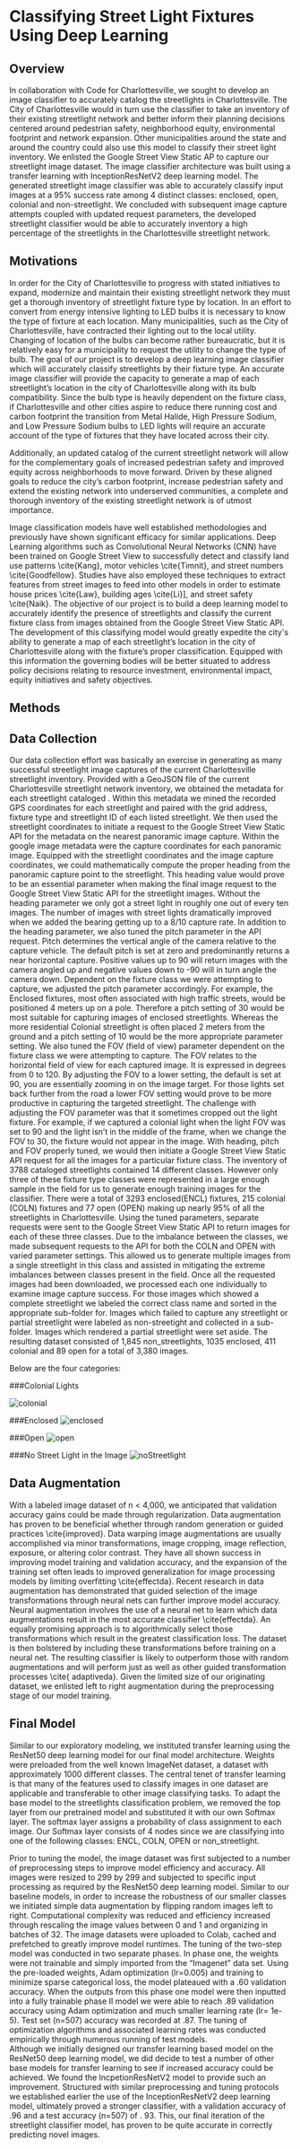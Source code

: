 # Classifying Street Light Fixtures Using Deep Learning

## Overview

In collaboration with Code for Charlottesville, we sought to develop an image classifier to accurately catalog the streetlights in Charlottesville. The City of Charlottesville would in turn use the classifier to take an inventory of their existing streetlight network and  better inform their planning decisions centered around pedestrian safety, neighborhood equity, environmental footprint and network expansion. Other municipalities around the state and around the country could also  use this model to classify their street light inventory. We enlisted the Google Street View Static AP to capture our streetlight image dataset. The image classifier architecture was built using a transfer learning with InceptionResNetV2 deep learning model. The generated streetlight image classifier was able to accurately classify input images at a 95% success rate among 4 distinct classes: enclosed, open, colonial and non-streetlight.  We concluded with subsequent image capture attempts coupled with updated request parameters, the developed streetlight classifier would be able to accurately  inventory a high percentage of the streetlights in the Charlottesville streetlight network. 

## Motivations 
In order for the City of Charlottesville to progress with stated initiatives to expand, modernize and maintain their existing streetlight network they must get a thorough inventory of streetlight fixture type by location. In an effort to convert from energy intensive lighting to LED bulbs it is necessary to know the type of fixture at each location. Many municipalities, such as the City of Charlottesville, have contracted their lighting out to the local utility. Changing of location of the bulbs can become rather bureaucratic, but it is relatively easy for a municipality to request the utility to change the type of bulb. 
The goal of our project is to develop a deep learning image classifier which will accurately classify streetlights by their fixture type. An accurate image classifier will provide the capacity to generate a map of each streetlight’s location in the city of Charlottesville along with its bulb compatibility. Since the bulb type is heavily dependent on the fixture class, if Charlottesville and other cities aspire to reduce there running cost and carbon footprint the transition from Metal Halide, High Pressure Sodium, and  Low Pressure Sodium bulbs to LED lights will require an accurate account of the type of fixtures that they have located across their city.  
 
Additionally, an updated catalog of the current streetlight network will allow for the complementary goals of increased pedestrian safety and improved equity across neighborhoods to move forward. Driven by these aligned goals to reduce the city’s carbon footprint, increase pedestrian safety and extend the existing network into underserved communities, a complete and thorough inventory of the existing streetlight network is of utmost importance.
 
Image classification models have well established methodologies and previously have shown significant efficacy for similar applications. Deep Learning algorithms such as Convolutional Neural Networks (CNN) have been trained on Google Street View to successfully detect and classify land use patterns \cite{Kang},  motor vehicles \cite{Timnit}, and street numbers \cite{Goodfellow}. Studies have also employed these techniques to extract features from street images to feed into other models in order to estimate house prices \cite{Law}, building ages \cite{Li}],  and street safety \cite{Naik}.
The objective of our project is to build a deep learning model to accurately identify the presence of streetlights and classify the current fixture class from images obtained from the Google Street View Static API. The development of this classifying model would greatly expedite the city's ability to generate a map of each streetlight’s location in the city of Charlottesville along with the fixture’s proper classification.  Equipped with this information the governing bodies will be better situated to address policy decisions relating to resource investment, environmental impact, equity initiatives and safety objectives. 

## Methods 
## Data Collection
Our data collection effort was basically an exercise in generating as many successful streetlight image captures of the current Charlottesville streetlight inventory. Provided with a GeoJSON file of the current Charlottesville streetlight network inventory, we obtained the metadata for each streetlight cataloged . Within this metadata we mined the recorded GPS coordinates for each streetlight and paired with the grid address, fixture type and streetlight ID of each listed streetlight. We then used the streetlight coordinates to initiate a request to the Google Street View Static API  for the metadata on the nearest panoramic image capture. Within the google image metadata were the capture coordinates for each panoramic image. Equipped with the streetlight coordinates and the image capture coordinates, we could mathematically compute the proper heading from the panoramic capture point to the streetlight. This heading value would prove to be an essential parameter when making the final image request to the Google Street View Static API for the streetlight images. Without the heading parameter we only got a street light in roughly one out of every ten images. The number of images with street lights dramatically improved when we added the bearing getting up to a 8/10 capture rate. 
In addition to the heading parameter, we also tuned the pitch parameter in the API request. Pitch determines the vertical angle of the camera relative to the capture vehicle. The default pitch is set at zero and predominantly returns a near horizontal capture. Positive values up to 90 will return images with the camera angled up and negative values down to -90 will in turn angle the camera down. Dependent on the fixture class we were attempting to capture, we adjusted the pitch parameter accordingly. For example, the Enclosed fixtures, most often associated with high traffic streets, would be positioned 4 meters up on a pole. Therefore a pitch setting of 30 would be most suitable for capturing images of enclosed streetlights. Whereas the more residential Colonial streetlight is often placed 2 meters from the ground and a pitch setting of 10 would be the more appropriate parameter setting. 
We also tuned the FOV (field of view) parameter dependent on the fixture class we were attempting to capture.  The FOV  relates to the horizontal field of view for each captured image. It is expressed in degrees from 0 to 120. By adjusting the FOV to a lower setting, the default is set at 90,  you are essentially zooming in on the image target. For those lights set back further from the road a lower FOV setting would prove to be more productive in capturing the targeted streetlight. The challenge with adjusting the FOV parameter was that it sometimes cropped out the light fixture. For example,  if we captured a colonial light  when the light FOV was set to 90 and the light isn’t in the middle of the frame, when we change the FOV to 30, the fixture would not appear in the image. With heading, pitch and FOV properly tuned, we would then initiate a Google Street View Static API request for all the images for a particular fixture class. 
The inventory of 3788 cataloged streetlights contained 14 different classes. However only three of these fixture type classes were represented in a large enough sample in the field for us to generate enough training images for the classifier. There were a total of 3293 enclosed(ENCL) fixtures, 215 colonial (COLN) fixtures and 77 open (OPEN) making up nearly 95% of all the streetlights in Charlottesville. Using the tuned parameters, separate requests were sent  to the Google Street View Static API to return images for each of these three classes. Due to the imbalance between the classes, we made subsequent requests to the API for both the COLN and OPEN with varied parameter settings. This allowed us to generate multiple images from a single streetlight in this class and assisted in mitigating the extreme imbalances between classes present in the field. 
Once all the requested images had been downloaded, we processed each one individually to examine image capture success. For those images which showed a complete streetlight we labeled the correct class name and sorted in the appropriate sub-folder for. Images which failed to capture any streetlight or partial streetlight were labeled as non-streetight and collected in a sub-folder. Images which rendered a partial streetlight were set aside. The resulting dataset consisted of 1,845 non_streetlights, 1035 enclosed, 411 colonial and 89 open for a total of 3,380 images. 

Below are the four categories:

###Colonial Lights

![colonial](https://user-images.githubusercontent.com/50001904/118058990-73bc9000-b35d-11eb-8c15-d9be9e610226.jpg)

###Enclosed
![enclosed](https://user-images.githubusercontent.com/50001904/118059312-3dcbdb80-b35e-11eb-83ce-08cd9a565467.jpg)

###Open
![open](https://user-images.githubusercontent.com/50001904/118059420-7d92c300-b35e-11eb-8949-d87bb4e49d9d.jpg)

###No Street Light in the Image
![noStreetlight](https://user-images.githubusercontent.com/50001904/118059330-4ae8ca80-b35e-11eb-985a-ddb74bae9728.jpg)
 
## Data Augmentation 

With a labeled image dataset of n < 4,000, we anticipated that validation accuracy gains could be made through regularization. Data augmentation has proven to be beneficial whether through random generation or guided practices \cite{improved}. Data warping image augmentations are usually accomplished via minor transformations, image cropping, image reflection, exposure, or altering color contrast. They have all shown success in improving model training and validation accuracy, and the expansion of the training set often leads to improved generalization for image processing models by limiting overfitting \cite{effectda}. Recent research in data augmentation has demonstrated that guided selection of the image transformations through neural nets can further improve model accuracy. Neural augmentation involves the use of a neural net to learn which data augmentations result in the most accurate classifier \cite{effectda}. An equally promising approach is to algorithmically select those transformations which result in the greatest classification loss. The dataset is then bolstered by including these transformations before training on a neural net. The resulting classifier is likely to outperform those with random augmentations and will perform just as well as other guided transformation processes \cite{ adaptiveda}.  Given the limited size of our originating dataset,  we enlisted left to right augmentation during the preprocessing stage of our model training. 



## Final Model
 
Similar to our exploratory modeling, we instituted transfer learning using the ResNet50 deep learning model for our final model architecture.  Weights were preloaded from the well known ImageNet dataset, a dataset with approximately 1000 different classes. The central tenet of transfer learning is that many of the features used to classify images in one dataset are applicable and transferable to other image classifying tasks. To adapt the base model to the streetlights classification problem, we removed the top layer from our pretrained model and substituted it with our own Softmax layer. The softmax layer assigns a probability of class assignment to each image. Our Softmax layer consists of 4 nodes since we are classifying into one of the following classes: ENCL, COLN, OPEN or non_streetlight. 
 
Prior to tuning the model, the image dataset was first subjected to a number of preprocessing steps to improve model efficiency and accuracy. All images were resized to 299 by 299  and subjected to specific input processing as required by the ResNet50 deep learning model. Similar to our baseline models, in order to increase the robustness of our smaller classes we initiated simple data augmentation by flipping random images left to right. Computational complexity was reduced and efficiency increased through rescaling the image values between 0 and 1 and organizing in batches of  32. The image datasets were uploaded to Colab,  cached and prefetched to greatly improve model runtimes. 
The tuning of the two-step model was conducted in two separate phases. In phase one, the weights were not trainable and simply imported from the “Imagenet” data set. Using the pre-loaded weights, Adam  optimization (lr=0.005) and training to minimize sparse categorical loss, the model plateaued with a .60 validation accuracy. When the outputs from this phase one model were then inputted into a fully trainable phase II model we were able to reach .89 validation accuracy using Adam optimization and much smaller learning rate (lr= 1e-5). Test set  (n=507) accuracy was recorded at .87. The tuning of optimization algorithms and associated learning rates was conducted empirically through numerous running of test models.  
Although we initially designed our transfer learning based model on the ResNet50 deep learning model, we did decide to test a number of other base models for  transfer learning  to see if increased accuracy could be achieved. We found the IncpetionResNetV2 model to provide such an improvement. Structured with similar preprocessing and tuning protocols we established earlier the use of the InceptionResNetV2 deep learning model, ultimately proved a stronger classifier, with a validation accuracy of .96 and a test accuracy (n=507) of . 93. This, our final iteration of the streetlight classifier model, has proven to be quite accurate in correctly predicting novel images.


